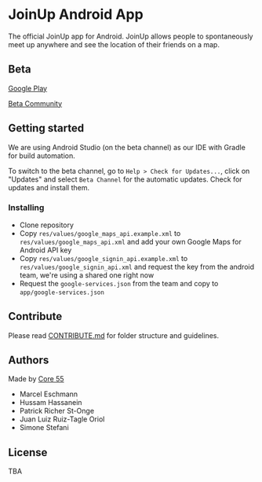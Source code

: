# JoinUp Android App

The official JoinUp app for Android. JoinUp allows people to spontaneously meet up anywhere and see the location of their friends on a map.

## Beta

[Google Play](https://play.google.com/store/apps/details?id=io.github.core55.joinup)

[Beta Community](https://plus.google.com/communities/102146297063147505085)

## Getting started

We are using Android Studio (on the beta channel) as our IDE with Gradle for build automation.  

To switch to the beta channel, go to `Help > Check for Updates...`, click on "Updates" and select `Beta Channel` for the automatic updates. Check for updates and install them.

### Installing

* Clone repository
* Copy `res/values/google_maps_api.example.xml` to `res/values/google_maps_api.xml` and add your own Google Maps for Android API key
* Copy `res/values/google_signin_api.example.xml` to `res/values/google_signin_api.xml` and request the key from the android team, we're using a shared one right now
* Request the `google-services.json` from the team and copy to `app/google-services.json`

## Contribute

Please read [CONTRIBUTE.md](CONTRIBUTE.md) for folder structure and guidelines.

## Authors

Made by [Core 55](https://core55.github.io/)

* Marcel Eschmann
* Hussam Hassanein
* Patrick Richer St-Onge
* Juan Luiz Ruiz-Tagle Oriol
* Simone Stefani

## License

TBA
